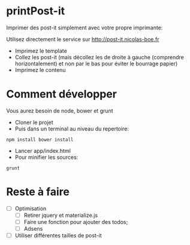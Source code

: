 # printPost-it
Imprimer des post-it simplement avec votre propre imprimante:

Utilisez directement le service sur http://post-it.nicolas-boe.fr

- Imprimez le template
- Collez les post-it (mais décollez les de droite à gauche (comprendre horizontalement) et non par le bas pour éviter le bourrage papier)
- Imprimez le contenu

# Comment développer
Vous aurez besoin de node, bower et grunt

- Cloner le projet
- Puis dans un terminal au niveau du repertoire:
```
npm install bower install
```
- Lancer app/index.html
- Pour minifier les sources:
```
grunt
```

# Reste à faire

- [ ] Optimisation
  - [ ] Retirer jquery et materialize.js
  - [ ] Faire une fonction pour ajouter des todos;
  - [ ] Adsens
- [ ] Utiliser différentes tailles de post-it
